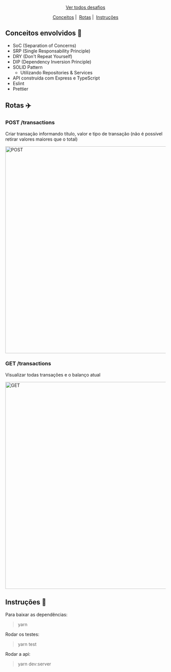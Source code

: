 <p align = "center">
  <a href="https://github.com/navarrotheus/gostack-challenges">Ver todos desafios</a>
</p>

<p align = "center">
   <a href="#conceitos-envolvidos-memo">Conceitos</a>&nbsp;|&nbsp;
   <a href="#rotas-airplane">Rotas</a>&nbsp;|&nbsp;
   <a href="#instruções-scroll">Instruções</a>
</p>

## Conceitos envolvidos :memo:

* SoC (Separation of Concerns)
* SRP (Single Responsability Principle)
* DRY (Don't Repeat Yourself)
* DIP (Dependency Inversion Principle)
* SOLID Pattern
   * Utilizando Repositories & Services
* API construída com Express e TypeScript
* Eslint
* Prettier

## Rotas :airplane:
### POST /transactions
Criar transação informando título, valor e tipo de transação (não é possível retirar valores maiores que o total)

<img alt="POST" src="https://i.ibb.co/JycQKkh/Sele-o-008.png" width="650px" />

### GET /transactions
Visualizar todas transações e o balanço atual

<img alt="GET" src="https://i.ibb.co/BzMm7Rb/Sele-o-009.png" width="650px" />

## Instruções :scroll:

Para baixar as dependências:
> yarn

Rodar os testes:
> yarn test

Rodar a api:
> yarn dev:server

